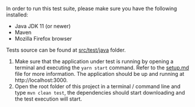 In order to run this test suite, please make sure you have the following installed:
* Java JDK 11 (or newer)
* Maven
* Mozilla Firefox browser

Tests source can be found at [src/test/java](src/test/java) folder.

1) Make sure that the application under test is running by opening a terminal and executing the `yarn start` command. Refer to the [setup.md](setup.md) file for more information. The application should be up and running at http://localhost:3000.
2) Open the root folder of this project in a terminal / command line and type `mvn clean test`, the dependencies should start downloading and the test execution will start.
